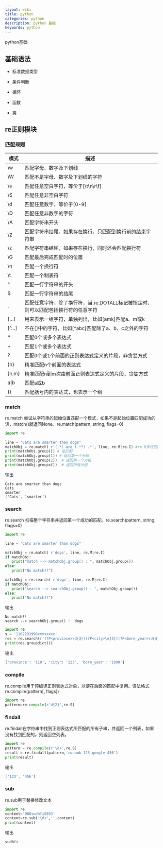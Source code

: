 ```yaml
---
layout: wiki
title: python
categories: python
description: python 基础
keywords: python
---
```


python基础

## 基础语法

- 标准数据类型

- 条件判断

- 循环

- 函数

- 类

## re正则模块

### 匹配规则


| 模式      | 描述                                               |
|---------|--------------------------------------------------|
| \\w     | 匹配字母、数字及下划线                                      |
| \\W     | 匹配不是字母、数字及下划线的字符                                 |
| \\s     | 匹配任意空白字符，等价于\[\\t\\n\\r\\f\]                     |
| \\S     | 匹配任意非空白字符                                        |
| \\d     | 匹配任意数字，等价于\[0\-9\]                               |
| \\D     | 匹配任意非数字的字符                                       |
| \\A     | 匹配字符串开头                                          |
| \\Z     | 匹配字符串结尾，如果存在换行，只匹配到换行前的结束字符串                     |
| \\z     | 匹配字符串结尾，如果存在换行，同时还会匹配换行符                         |
| \\G     | 匹配最后完成匹配时的位置                                     |
| \\n     | 匹配一个换行符                                          |
| \\t     | 匹配一个制表符                                          |
| ^       | 匹配一行字符串的开头                                       |
| $       | 匹配一行字符串的结尾                                       |
| \.      | 匹配任意字符，除了换行符，当\.re\.DOTALL标记被指定时，则可以匹配包括换行符的任意字符 |
| \[…\]   | 用来表示一组字符，单独列出，比如\[amk\]匹配a、m或k                   |
| \[^…\]  | 不在\[\]中的字符，比如\[^abc\]匹配除了a、b、c之外的字符              |
| \*      | 匹配0个或多个表达式                                       |
| \+      | 匹配1个或多个表达式                                       |
| ?       | 匹配0个或1个前面的正则表达式定义的片段，非贪婪方式                       |
| \{n\}   | 精准匹配n个前面的表达式                                     |
| \{n,m\} | 精准匹配n到m次由前面正则表达式定义的片段，贪婪方式                       |
| a\|b    | 匹配a或b                                            |
| \(\)    | 匹配括号内的表达式，也表示一个组                                 |

### match

re.match 尝试从字符串的起始位置匹配一个模式，如果不是起始位置匹配成功的话，match()就返回None。re.match(pattern, string, flags=0)

```python
import re
 
line = "Cats are smarter than dogs"
matchObj = re.match( r'(.*) are (.*?) .*', line, re.M|re.I) #re.M多行匹配模式 re.I 忽略大小写 ()表示分组
print(matchObj.group()) # 全匹配
print(matchObj.group(1)) # 返回第一个分组
print(matchObj.group(2))  # 返回第一个分组
print(matchObj.groups())  # 返回所有分组
```

输出
```
Cats are smarter than dogs
Cats
smarter
('Cats', 'smarter')
```

### search

re.search 扫描整个字符串并返回第一个成功的匹配。re.search(pattern, string, flags=0)

```python
import re
 
line = "Cats are smarter than dogs"
 
matchObj = re.match( r'dogs', line, re.M|re.I)
if matchObj:
   print("match --> matchObj.group() : ", matchObj.group())
else:
   print("No match!!")
 
matchObj = re.search( r'dogs', line, re.M|re.I)
if matchObj:
   print("search --> searchObj.group() : ", matchObj.group())
else:
   print("No match!!")
```

输出
```shell
No match!!
search --> searchObj.group() :  dogs
```

```python
import re
s = '1102231990xxxxxxxx'
res = re.search(r'(?P<province>\d{3})(?P<city>\d{3})(?P<born_year>\d{4})',s)
print(res.groupdict())
```

输出
```python
{'province': '110', 'city': '223', 'born_year': '1990'}
```
### compile

re.compile用于预编译正则表达式对象，以便在后面的匹配中复用。语法格式 re.compile(pattern[, flags])

```python
import re
pattern=re.compile(r'd{2}',re.S)
```

### findall

re.findall在字符串中找到正则表达式所匹配的所有子串，并返回一个列表，如果没有找到匹配的，则返回空列表。

```python
import re
pattern = re.compile(r'\d+',re.S)
result = re.findall(pattern,'runoob 123 google 456')
print(result)

```

输出
```python
['123', '456']
```

### sub

re.sub用于替换修改文本

```python
import re
content='988sudhfi8893'
content=re.sub('\d+','',content)
print(content)
```

输出
```python
sudhfi
```